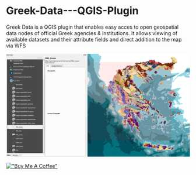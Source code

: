 # Greek-Data---QGIS-Plugin

Greek Data is a QGIS plugin that enables easy acces to open geospatial data nodes of official Greek agencies &amp; institutions. It allows viewing of available datasets and their attribute fields and direct addition to the map via WFS

!["GreekData screenshot"](img/greekdata1.png)

[!["Buy Me A Coffee"](https://www.buymeacoffee.com/assets/img/custom_images/orange_img.png)](https://www.buymeacoffee.com/elymperis)
